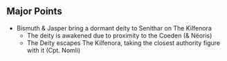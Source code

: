 ## Major Points
- Bismuth & Jasper bring a dormant deity to Senithar on The Kilfenora
	- The deity is awakened due to proximity to the Coeden (& Nëoris)
	- The Deity escapes The Kilfenora, taking the closest authority figure with it (Cpt. Nomli)